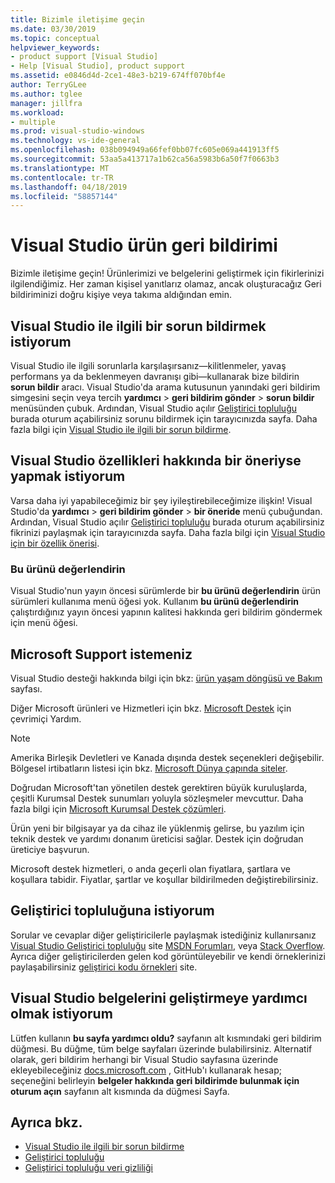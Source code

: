 ```yaml
---
title: Bizimle iletişime geçin
ms.date: 03/30/2019
ms.topic: conceptual
helpviewer_keywords:
- product support [Visual Studio]
- Help [Visual Studio], product support
ms.assetid: e0846d4d-2ce1-48e3-b219-674ff070bf4e
author: TerryGLee
ms.author: tglee
manager: jillfra
ms.workload:
- multiple
ms.prod: visual-studio-windows
ms.technology: vs-ide-general
ms.openlocfilehash: 038b094949a66fef0bb07fc605e069a441913ff5
ms.sourcegitcommit: 53aa5a413717a1b62ca56a5983b6a50f7f0663b3
ms.translationtype: MT
ms.contentlocale: tr-TR
ms.lasthandoff: 04/18/2019
ms.locfileid: "58857144"
---
```

# <a name="visual-studio-product-feedback"></a>Visual Studio ürün geri bildirimi

Bizimle iletişime geçin! Ürünlerimizi ve belgelerini geliştirmek için fikirlerinizi ilgilendiğimiz. Her zaman kişisel yanıtlarız olamaz, ancak oluşturacağız Geri bildiriminizi doğru kişiye veya takıma aldığından emin.

## <a name="i-want-to-report-a-problem-with-visual-studio"></a>Visual Studio ile ilgili bir sorun bildirmek istiyorum

Visual Studio ile ilgili sorunlarla karşılaşırsanız&mdash;kilitlenmeler, yavaş performans ya da beklenmeyen davranışı gibi&mdash;kullanarak bize bildirin **sorun bildir** aracı. Visual Studio'da arama kutusunun yanındaki geri bildirim simgesini seçin veya tercih **yardımcı** > **geri bildirim gönder** > **sorun bildir** menüsünden çubuk. Ardından, Visual Studio açılır [Geliştirici topluluğu](https://developercommunity.visualstudio.com) burada oturum açabilirsiniz sorunu bildirmek için tarayıcınızda sayfa. Daha fazla bilgi için [Visual Studio ile ilgili bir sorun bildirme](how-to-report-a-problem-with-visual-studio.md).

## <a name="i-want-to-make-a-suggestion-about-visual-studio-features"></a>Visual Studio özellikleri hakkında bir öneriyse yapmak istiyorum

Varsa daha iyi yapabileceğimiz bir şey iyileştirebileceğimize ilişkin! Visual Studio'da **yardımcı** > **geri bildirim gönder** > **bir öneride** menü çubuğundan. Ardından, Visual Studio açılır [Geliştirici topluluğu](https://developercommunity.visualstudio.com) burada oturum açabilirsiniz fikrinizi paylaşmak için tarayıcınızda sayfa. Daha fazla bilgi için [Visual Studio için bir özellik önerisi](suggest-a-feature.md).

### <a name="rate-this-product"></a>Bu ürünü değerlendirin

Visual Studio'nun yayın öncesi sürümlerde bir **bu ürünü değerlendirin** ürün sürümleri kullanıma menü öğesi yok. Kullanım **bu ürünü değerlendirin** çalıştırdığınız yayın öncesi yapının kalitesi hakkında geri bildirim göndermek için menü öğesi.

## <a name="i-want-to-contact-microsoft-support"></a>Microsoft Support istemeniz

Visual Studio desteği hakkında bilgi için bkz: [ürün yaşam döngüsü ve Bakım](/visualstudio/productinfo/vs-servicing-vs) sayfası.

Diğer Microsoft ürünleri ve Hizmetleri için bkz. [Microsoft Destek](https://go.microsoft.com/fwlink/?LinkID=99019) için çevrimiçi Yardım.

> [!NOTE]
> Amerika Birleşik Devletleri ve Kanada dışında destek seçenekleri değişebilir. Bölgesel irtibatların listesi için bkz. [Microsoft Dünya çapında siteler](https://www.microsoft.com/worldwide/).

Doğrudan Microsoft'tan yönetilen destek gerektiren büyük kuruluşlarda, çeşitli Kurumsal Destek sunumları yoluyla sözleşmeler mevcuttur. Daha fazla bilgi için [Microsoft Kurumsal Destek çözümleri](https://go.microsoft.com/fwlink/?LinkId=258223).

Ürün yeni bir bilgisayar ya da cihaz ile yüklenmiş gelirse, bu yazılım için teknik destek ve yardımı donanım üreticisi sağlar. Destek için doğrudan üreticiye başvurun.

Microsoft destek hizmetleri, o anda geçerli olan fiyatlara, şartlara ve koşullara tabidir. Fiyatlar, şartlar ve koşullar bildirilmeden değiştirebilirsiniz.

## <a name="i-want-to-get-involved-in-the-developer-community"></a>Geliştirici topluluğuna istiyorum

Sorular ve cevaplar diğer geliştiricilerle paylaşmak istediğiniz kullanırsanız [Visual Studio Geliştirici topluluğu](https://developercommunity.visualstudio.com) site [MSDN Forumları](https://social.msdn.microsoft.com/Forums/home), veya [Stack Overflow](https://stackoverflow.com/). Ayrıca diğer geliştiricilerden gelen kod görüntüleyebilir ve kendi örneklerinizi paylaşabilirsiniz [geliştirici kodu örnekleri](https://code.msdn.microsoft.com/) site.

## <a name="i-want-to-help-improve-the-visual-studio-documentation"></a>Visual Studio belgelerini geliştirmeye yardımcı olmak istiyorum

Lütfen kullanın **bu sayfa yardımcı oldu?** sayfanın alt kısmındaki geri bildirim düğmesi. Bu düğme, tüm belge sayfaları üzerinde bulabilirsiniz. Alternatif olarak, geri bildirim herhangi bir Visual Studio sayfasına üzerinde ekleyebileceğiniz [docs.microsoft.com](https://docs.microsoft.com/visualstudio/) , GitHub'ı kullanarak hesap; seçeneğini belirleyin **belgeler hakkında geri bildirimde bulunmak için oturum açın** sayfanın alt kısmında da düğmesi Sayfa.

## <a name="see-also"></a>Ayrıca bkz.

* [Visual Studio ile ilgili bir sorun bildirme](how-to-report-a-problem-with-visual-studio.md)
* [Geliştirici topluluğu](https://developercommunity.visualstudio.com)
* [Geliştirici topluluğu veri gizliliği](developer-community-privacy.md)
